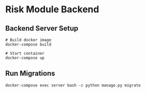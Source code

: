 # Risk Module Backend

## Backend Server Setup
```
# Build docker image
docker-compose build

# Start container
docker-compose up
```

## Run Migrations
`docker-compose exec server bash -c python manage.py migrate`
